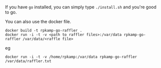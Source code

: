 If you have `go` installed, you can simply type `./install.sh` and you're good to go.

You can also use the docker file.

```
docker build -t rpkamp-go-raffler .
docker run -i -t -v <path to raffler files>:/var/data rpkamp-go-raffler /var/data/<raffle file>
```

eg

```
docker run -i -t -v /home/rpkamp:/var/data rpkamp-go-raffler /var/data/raffler.txt
```